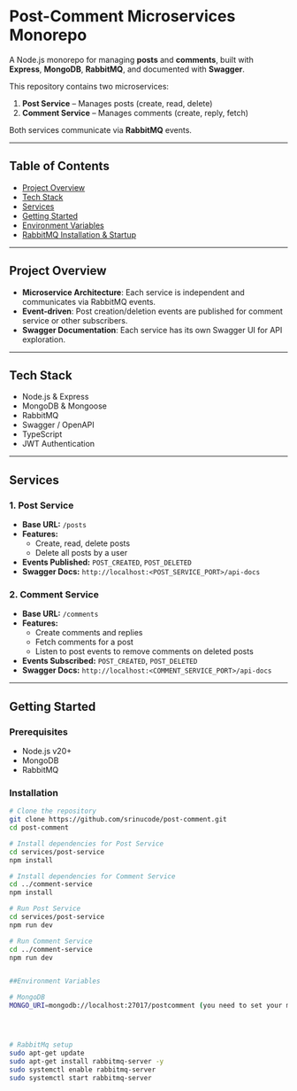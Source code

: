 # Post-Comment Microservices Monorepo

A Node.js monorepo for managing **posts** and **comments**, built with **Express**, **MongoDB**, **RabbitMQ**, and documented with **Swagger**.  

This repository contains two microservices:

1. **Post Service** – Manages posts (create, read, delete)  
2. **Comment Service** – Manages comments (create, reply, fetch)  

Both services communicate via **RabbitMQ** events.  

---

## Table of Contents
- [Project Overview](#project-overview)  
- [Tech Stack](#tech-stack)  
- [Services](#services)  
- [Getting Started](#getting-started)  
- [Environment Variables](#environment-variables)  
- [RabbitMQ Installation & Startup](#rabbitmq-installation--startup)  
---

## Project Overview

- **Microservice Architecture**: Each service is independent and communicates via RabbitMQ events.  
- **Event-driven**: Post creation/deletion events are published for comment service or other subscribers.  
- **Swagger Documentation**: Each service has its own Swagger UI for API exploration.  

---

## Tech Stack

- Node.js & Express  
- MongoDB & Mongoose  
- RabbitMQ  
- Swagger / OpenAPI  
- TypeScript  
- JWT Authentication  

---

## Services

### 1. Post Service

- **Base URL:** `/posts`  
- **Features:**
  - Create, read, delete posts  
  - Delete all posts by a user  
- **Events Published:** `POST_CREATED`, `POST_DELETED`  
- **Swagger Docs:** `http://localhost:<POST_SERVICE_PORT>/api-docs`  

### 2. Comment Service

- **Base URL:** `/comments`  
- **Features:**
  - Create comments and replies  
  - Fetch comments for a post  
  - Listen to post events to remove comments on deleted posts  
- **Events Subscribed:** `POST_CREATED`, `POST_DELETED`  
- **Swagger Docs:** `http://localhost:<COMMENT_SERVICE_PORT>/api-docs`  

---

## Getting Started

### Prerequisites

- Node.js v20+  
- MongoDB  
- RabbitMQ  

### Installation

```bash
# Clone the repository
git clone https://github.com/srinucode/post-comment.git
cd post-comment

# Install dependencies for Post Service
cd services/post-service
npm install

# Install dependencies for Comment Service
cd ../comment-service
npm install

# Run Post Service
cd services/post-service
npm run dev

# Run Comment Service
cd ../comment-service
npm run dev


##Environment Variables

# MongoDB
MONGO_URI=mongodb://localhost:27017/postcomment (you need to set your mongodb url in .env file )




# RabbitMq setup
sudo apt-get update
sudo apt-get install rabbitmq-server -y
sudo systemctl enable rabbitmq-server
sudo systemctl start rabbitmq-server



